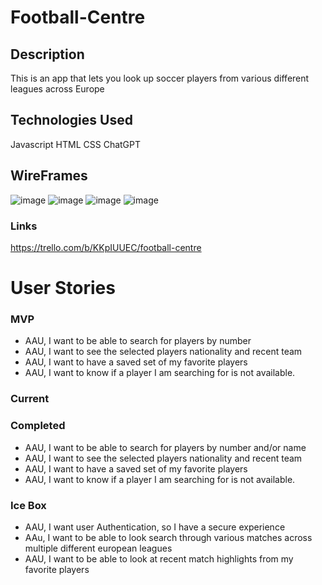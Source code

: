 # Football-Centre

## Description
This is an app that lets you look up soccer players from various different leagues across Europe

## Technologies Used
Javascript
HTML
CSS
ChatGPT



## WireFrames

![image](https://i.imgur.com/YY0XWsu.png)
![image](https://i.imgur.com/cd1lZAw.png)
![image](https://i.imgur.com/ANG6Vtb.png)
![image](https://i.imgur.com/C2tsBmW.png)

### Links 
https://trello.com/b/KKpIUUEC/football-centre



# User Stories


### MVP 
- AAU, I want to be able to search for players by number
- AAU, I want to see the selected players nationality and recent team
- AAU, I want to have a saved set of my favorite players
- AAU, I want to know if a player I am searching for is not available.

### Current



### Completed

- AAU, I want to be able to search for players by number and/or name
- AAU, I want to see the selected players nationality and recent team
- AAU, I want to have a saved set of my favorite players
- AAU, I want to know if a player I am searching for is not available.


### Ice Box
- AAU, I want user Authentication, so I have a secure experience
- AAu, I want to be able to look search through various matches across multiple different european leagues
- AAU, I want to be able to look at recent match highlights from my favorite players